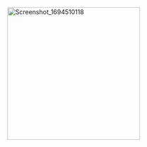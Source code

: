 <img src="https://github.com/omersungur/AndroidBootcamp-Techcareer/assets/70448538/57d45753-7aed-4555-95f6-577215ffb17b" alt="Screenshot_1694510118" width="300" height="auto" align="center">
